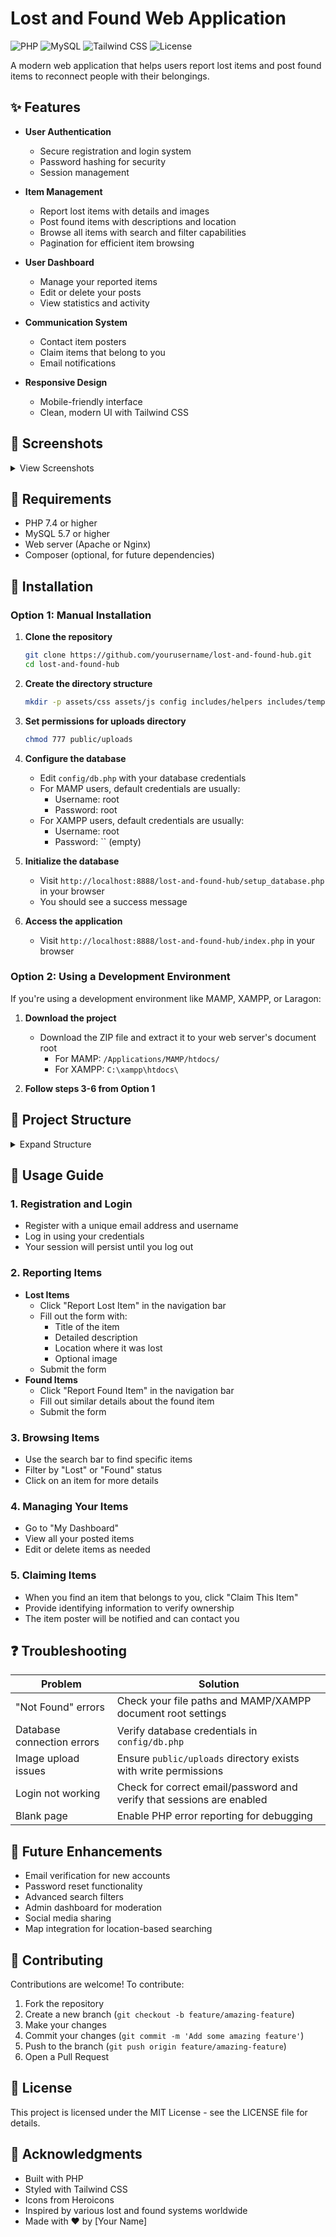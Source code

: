 # Lost and Found Web Application

![PHP](https://img.shields.io/badge/PHP-7.4+-8892BF.svg?style=flat&logo=php)
![MySQL](https://img.shields.io/badge/MySQL-5.7+-4479A1.svg?style=flat&logo=mysql&logoColor=white)
![Tailwind CSS](https://img.shields.io/badge/Tailwind_CSS-2.2.19-38B2AC.svg?style=flat&logo=tailwind-css&logoColor=white)
![License](https://img.shields.io/badge/License-MIT-green.svg)

A modern web application that helps users report lost items and post found items to reconnect people with their belongings.


## ✨ Features

- **User Authentication**
    - Secure registration and login system
    - Password hashing for security
    - Session management

- **Item Management**
    - Report lost items with details and images
    - Post found items with descriptions and location
    - Browse all items with search and filter capabilities
    - Pagination for efficient item browsing

- **User Dashboard**
    - Manage your reported items
    - Edit or delete your posts
    - View statistics and activity

- **Communication System**
    - Contact item posters
    - Claim items that belong to you
    - Email notifications

- **Responsive Design**
    - Mobile-friendly interface
    - Clean, modern UI with Tailwind CSS

## 📸 Screenshots

<details>
<summary>View Screenshots</summary>

### Home Page
![Home Page](https://via.placeholder.com/800x400?text=Home+Page)

### Dashboard
![Dashboard](https://via.placeholder.com/800x400?text=Dashboard)

### Report Item
![Report Item](https://via.placeholder.com/800x400?text=Report+Item)

</details>

## 🔧 Requirements

- PHP 7.4 or higher
- MySQL 5.7 or higher
- Web server (Apache or Nginx)
- Composer (optional, for future dependencies)

## 🚀 Installation

### Option 1: Manual Installation

1. **Clone the repository**
     ```bash
     git clone https://github.com/yourusername/lost-and-found-hub.git
     cd lost-and-found-hub
     ```

2. **Create the directory structure**
     ```bash
     mkdir -p assets/css assets/js config includes/helpers includes/templates pages/auth pages/items pages/user public/uploads
     ```

3. **Set permissions for uploads directory**
     ```bash
     chmod 777 public/uploads
     ```

4. **Configure the database**
     - Edit `config/db.php` with your database credentials
     - For MAMP users, default credentials are usually:
         - Username: root
         - Password: root
     - For XAMPP users, default credentials are usually:
         - Username: root
         - Password: `` (empty)

5. **Initialize the database**
     - Visit `http://localhost:8888/lost-and-found-hub/setup_database.php` in your browser
     - You should see a success message

6. **Access the application**
     - Visit `http://localhost:8888/lost-and-found-hub/index.php` in your browser

### Option 2: Using a Development Environment
If you're using a development environment like MAMP, XAMPP, or Laragon:

1. **Download the project**
     - Download the ZIP file and extract it to your web server's document root
         - For MAMP: `/Applications/MAMP/htdocs/`
         - For XAMPP: `C:\xampp\htdocs\`

2. **Follow steps 3-6 from Option 1**

## 📁 Project Structure

<details>
<summary>Expand Structure</summary>

```
/lost-and-found-hub/
├── /assets/                  # Frontend assets
│   ├── /css/                 # CSS files
│   │   └── style.css         # Custom styles
│   └── /js/                  # JavaScript files
│       └── scripts.js        # Client-side functionality
│
├── /config/                  # Configuration files
│   └── db.php                # Database connection
│
├── /includes/                # Reusable components
│   ├── /helpers/             # Helper functions
│   │   └── functions.php     # Common utility functions
│   └── /templates/           # UI components
│       ├── header.php        # Page header
│       ├── footer.php        # Page footer
│       └── navbar.php        # Navigation bar
│
├── /pages/                   # Page controllers
│   ├── /auth/                # Authentication
│   │   ├── login.php         # User login
│   │   ├── logout.php        # User logout
│   │   └── register.php      # User registration
│   ├── /items/               # Item management
│   │   ├── add_item.php      # Create new item
│   │   ├── edit_item.php     # Edit existing item
│   │   ├── item_details.php  # View item details
│   │   ├── item_list.php     # List all items
│   │   ├── report_found_item.php # Report found item
│   │   └── report_lost_item.php  # Report lost item
│   └── /user/                # User functionality
│       ├── claim_item.php    # Claim an item
│       └── dashboard.php     # User dashboard
│
├── /public/                  # Publicly accessible files
│   └── /uploads/             # Uploaded images
│
├── index.php                 # Main entry point
├── contact.php               # Contact page
├── setup_database.php        # Database setup script
└── README.md                 # Project documentation
```
</details>

## 📝 Usage Guide

### 1. Registration and Login
- Register with a unique email address and username
- Log in using your credentials
- Your session will persist until you log out

### 2. Reporting Items
- **Lost Items**
    - Click "Report Lost Item" in the navigation bar
    - Fill out the form with:
        - Title of the item
        - Detailed description
        - Location where it was lost
        - Optional image
    - Submit the form
- **Found Items**
    - Click "Report Found Item" in the navigation bar
    - Fill out similar details about the found item
    - Submit the form

### 3. Browsing Items
- Use the search bar to find specific items
- Filter by "Lost" or "Found" status
- Click on an item for more details

### 4. Managing Your Items
- Go to "My Dashboard"
- View all your posted items
- Edit or delete items as needed

### 5. Claiming Items
- When you find an item that belongs to you, click "Claim This Item"
- Provide identifying information to verify ownership
- The item poster will be notified and can contact you

## ❓ Troubleshooting

| Problem | Solution |
|---------|----------|
| "Not Found" errors | Check your file paths and MAMP/XAMPP document root settings |
| Database connection errors | Verify database credentials in `config/db.php` |
| Image upload issues | Ensure `public/uploads` directory exists with write permissions |
| Login not working | Check for correct email/password and verify that sessions are enabled |
| Blank page | Enable PHP error reporting for debugging |

## 🔮 Future Enhancements

- Email verification for new accounts
- Password reset functionality
- Advanced search filters
- Admin dashboard for moderation
- Social media sharing
- Map integration for location-based searching

## 🤝 Contributing

Contributions are welcome! To contribute:

1. Fork the repository
2. Create a new branch (`git checkout -b feature/amazing-feature`)
3. Make your changes
4. Commit your changes (`git commit -m 'Add some amazing feature'`)
5. Push to the branch (`git push origin feature/amazing-feature`)
6. Open a Pull Request

## 📄 License

This project is licensed under the MIT License - see the LICENSE file for details.

## 👏 Acknowledgments

- Built with PHP
- Styled with Tailwind CSS
- Icons from Heroicons
- Inspired by various lost and found systems worldwide
- Made with ❤️ by [Your Name]